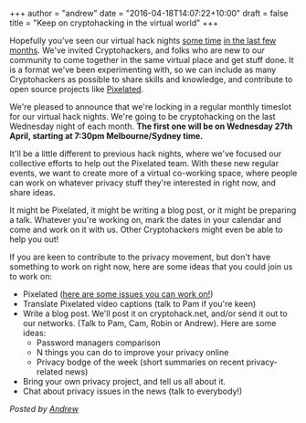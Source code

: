 +++
author = "andrew"
date = "2016-04-18T14:07:22+10:00"
draft = false
title = "Keep on cryptohacking in the virtual world"
+++

Hopefully you've seen our virtual hack nights [some time](announcing-10th-feb-virtual-hack-night.html) [in the last few months](announcing-2nd-march-virtual-hack-night.html). We've invited Cryptohackers, and folks who are new to our community to come together in the same virtual place and get stuff done. It is a format we've been experimenting with, so we can include as many Cryptohackers as possible to share skills and knowledge, and contribute to open source projects like [Pixelated](https://pixelated-project.org).

We're pleased to announce that we're locking in a regular monthly timeslot for our virtual hack nights. We're going to be cryptohacking on the last Wednesday night of each month. __The first one will be on Wednesday 27th April, starting at 7:30pm Melbourne/Sydney time.__

It'll be a little different to previous hack nights, where we've focused our collective efforts to help out the Pixelated team. With these new regular events, we want to create more of a virtual co-working space, where people can work on whatever privacy stuff they're interested in right now, and share ideas. 

It might be Pixelated, it might be writing a blog post, or it might be preparing a talk. Whatever you're working on, mark the dates in your calendar and come and work on it with us. Other Cryptohackers might even be able to help you out!

If you are keen to contribute to the privacy movement, but don't have something to work on right now, here are some ideas that you could join us to work on:

* Pixelated ([here are some issues you can work on!](https://github.com/pixelated/pixelated-user-agent/labels/Volunteer%20task))
* Translate Pixelated video captions (talk to Pam if you're keen)
* Write a blog post. We'll post it on cryptohack.net, and/or send it out to our networks. (Talk to Pam, Cam, Robin or Andrew). Here are some ideas:
    * Password managers comparison
    * N things you can do to improve your privacy online
    * Privacy bodge of the week (short summaries on recent privacy-related news)
* Bring your own privacy project, and tell us all about it.
* Chat about privacy issues in the news (talk to everybody!)

*Posted by [Andrew](https://twitter.com/whereismytaco)*
